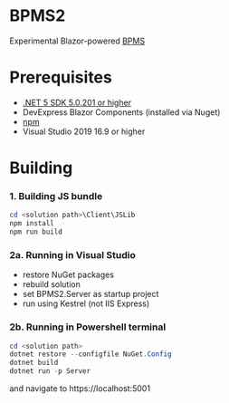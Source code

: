 # BPMS2
Experimental Blazor-powered [BPMS](https://www.interfacing.com/Rapid-Application-Development-Tools)

# Prerequisites
* [.NET 5 SDK 5.0.201 or higher](https://dotnet.microsoft.com/download/dotnet/5.0)
* DevExpress Blazor Components (installed via Nuget)
* [npm](https://www.npmjs.com/get-npm)
* Visual Studio 2019 16.9 or higher

# Building
### 1. Building JS bundle
```PowerShell
cd <solution path>\Client\JSLib
npm install
npm run build
```
### 2a. Running in Visual Studio
* restore NuGet packages
* rebuild solution
* set BPMS2.Server as startup project
* run using Kestrel (not IIS Express)

### 2b. Running in Powershell terminal
```PowerShell
cd <solution path>
dotnet restore --configfile NuGet.Config
dotnet build
dotnet run -p Server
```
and navigate to https://localhost:5001
